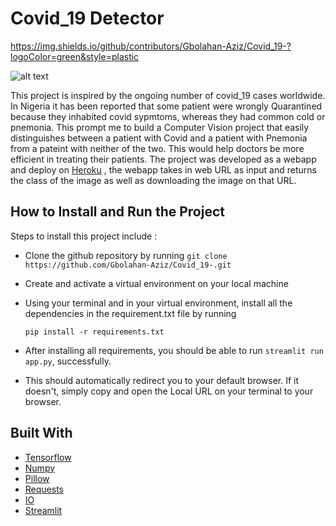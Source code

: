 # Covid_19 Detector
https://img.shields.io/github/contributors/Gbolahan-Aziz/Covid_19-?logoColor=green&style=plastic

![alt text](https://media.premiumtimesng.com/wp-content/files/2021/11/Coronavirus-used-to-tell-the-story.jpg)

This project is inspired by the ongoing number of covid_19 cases worldwide. In Nigeria it has been reported that some patient were wrongly Quarantined because they inhabited covid sypmtoms,
whereas they had common cold or pnemonia. This prompt me to build a Computer Vision project that easily distinguishes between a patient with Covid and a patient with Pnemonia from a pateint with neither of the two.
This would help doctors be more efficient in treating their patients.
The project was developed as a webapp and deploy on [Heroku](https://covid19--detector.herokuapp.com/) , the webapp takes in web URL as input and returns the class of the image as well as downloading the image on that URL.

## How to Install and Run the Project
Steps to install this project include :
- Clone the github repository by running `git clone https://github.com/Gbolahan-Aziz/Covid_19-.git`
- Create and activate a virtual environment on your local machine
- Using your terminal and in your virtual environment, install all the dependencies in the requirement.txt file by running

  `pip install -r requirements.txt`
- After installing all requirements, you should be able to run `streamlit run app.py`, successfully.
- This should automatically redirect you to your default browser. If it doesn't, simply copy and open the Local URL on your terminal to your browser.

## Built With
- [Tensorflow](https://www.tensorflow.org/)
- [Numpy](https://numpy.org)
- [Pillow](https://pillow.readthedocs.io/)
- [Requests](https://docs.python-requests.org/)
- [IO](https://docs.python.org/3/library/io.html)
- [Streamlit](https://streamlit.io/)
